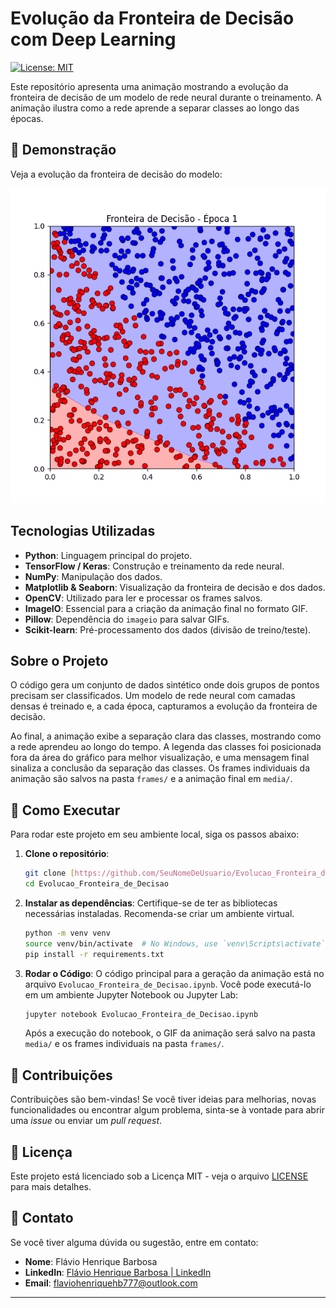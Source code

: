 # Evolução da Fronteira de Decisão com Deep Learning

[![License: MIT](https://img.shields.io/badge/License-MIT-yellow.svg)](https://opensource.org/licenses/MIT)

Este repositório apresenta uma animação mostrando a evolução da fronteira de decisão de um modelo de rede neural durante o treinamento. A animação ilustra como a rede aprende a separar classes ao longo das épocas.

## 🚀 Demonstração

Veja a evolução da fronteira de decisão do modelo:

<p align="center">
  <img src="media/evolucao_fronteira_decisao.gif" alt="Animação da Evolução da Fronteira de Decisão" width="700"/>
</p>

## Tecnologias Utilizadas

* **Python**: Linguagem principal do projeto.
* **TensorFlow / Keras**: Construção e treinamento da rede neural.
* **NumPy**: Manipulação dos dados.
* **Matplotlib & Seaborn**: Visualização da fronteira de decisão e dos dados.
* **OpenCV**: Utilizado para ler e processar os frames salvos.
* **ImageIO**: Essencial para a criação da animação final no formato GIF.
* **Pillow**: Dependência do `imageio` para salvar GIFs.
* **Scikit-learn**: Pré-processamento dos dados (divisão de treino/teste).

## Sobre o Projeto

O código gera um conjunto de dados sintético onde dois grupos de pontos precisam ser classificados. Um modelo de rede neural com camadas densas é treinado e, a cada época, capturamos a evolução da fronteira de decisão.

Ao final, a animação exibe a separação clara das classes, mostrando como a rede aprendeu ao longo do tempo. A legenda das classes foi posicionada fora da área do gráfico para melhor visualização, e uma mensagem final sinaliza a conclusão da separação das classes. Os frames individuais da animação são salvos na pasta `frames/` e a animação final em `media/`.

## 🚀 Como Executar

Para rodar este projeto em seu ambiente local, siga os passos abaixo:

1.  **Clone o repositório**:

    ```bash
    git clone [https://github.com/SeuNomeDeUsuario/Evolucao_Fronteira_de_Decisao.git](https://github.com/SeuNomeDeUsuario/Evolucao_Fronteira_de_Decisao.git)
    cd Evolucao_Fronteira_de_Decisao
    ```

2.  **Instalar as dependências**:
    Certifique-se de ter as bibliotecas necessárias instaladas. Recomenda-se criar um ambiente virtual.

    ```bash
    python -m venv venv
    source venv/bin/activate  # No Windows, use `venv\Scripts\activate`
    pip install -r requirements.txt
    ```

3.  **Rodar o Código**:
    O código principal para a geração da animação está no arquivo `Evolucao_Fronteira_de_Decisao.ipynb`. Você pode executá-lo em um ambiente Jupyter Notebook ou Jupyter Lab:

    ```bash
    jupyter notebook Evolucao_Fronteira_de_Decisao.ipynb
    ```

    Após a execução do notebook, o GIF da animação será salvo na pasta `media/` e os frames individuais na pasta `frames/`.

## 🤝 Contribuições

Contribuições são bem-vindas! Se você tiver ideias para melhorias, novas funcionalidades ou encontrar algum problema, sinta-se à vontade para abrir uma *issue* ou enviar um *pull request*.

## 📄 Licença

Este projeto está licenciado sob a Licença MIT - veja o arquivo [LICENSE](LICENSE.md) para mais detalhes.

## 📧 Contato

Se você tiver alguma dúvida ou sugestão, entre em contato:

* **Nome**: Flávio Henrique Barbosa
* **LinkedIn**: [Flávio Henrique Barbosa | LinkedIn](https://www.linkedin.com/in/fl%C3%A1vio-henrique-barbosa-38465938)
* **Email**: flaviohenriquehb777@outlook.com

---